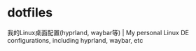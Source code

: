 # dotfiles
我的Linux桌面配置(hyprland, waybar等) | My personal Linux DE configurations, including hyprland, waybar, etc
